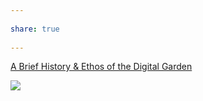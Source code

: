 ---  
share: true  
---  
[A Brief History & Ethos of the Digital Garden](https://maggieappleton.com/garden-history)  
![](https://res.cloudinary.com/dg3gyk0gu/image/upload/c_scale,f_auto,q_auto:good,w_1100/v1593765637/maggieappleton.com/notes/garden-history/digital-garden.png)  
